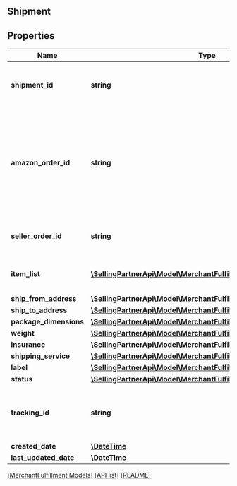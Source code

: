 ## Shipment

## Properties

Name | Type | Description | Notes
------------ | ------------- | ------------- | -------------
**shipment_id** | **string** | An Amazon-defined shipment identifier. |
**amazon_order_id** | **string** | An Amazon-defined order identifier, in 3-7-7 format. &lt;br&gt;**Pattern** : &#x60;[0-9A-Z]{3}-[0-9]{7}-[0-9]{7}&#x60;. |
**seller_order_id** | **string** | A seller-defined order identifier. | [optional]
**item_list** | [**\SellingPartnerApi\Model\MerchantFulfillment\FBMItem[]**](FBMItem.md) | The list of items to be included in a shipment. |
**ship_from_address** | [**\SellingPartnerApi\Model\MerchantFulfillment\Address**](Address.md) |  |
**ship_to_address** | [**\SellingPartnerApi\Model\MerchantFulfillment\Address**](Address.md) |  |
**package_dimensions** | [**\SellingPartnerApi\Model\MerchantFulfillment\PackageDimensions**](PackageDimensions.md) |  |
**weight** | [**\SellingPartnerApi\Model\MerchantFulfillment\Weight**](Weight.md) |  |
**insurance** | [**\SellingPartnerApi\Model\MerchantFulfillment\CurrencyAmount**](CurrencyAmount.md) |  |
**shipping_service** | [**\SellingPartnerApi\Model\MerchantFulfillment\ShippingService**](ShippingService.md) |  |
**label** | [**\SellingPartnerApi\Model\MerchantFulfillment\Label**](Label.md) |  |
**status** | [**\SellingPartnerApi\Model\MerchantFulfillment\ShipmentStatus**](ShipmentStatus.md) |  |
**tracking_id** | **string** | The shipment tracking identifier provided by the carrier. | [optional]
**created_date** | [**\DateTime**](\DateTime.md) |  |
**last_updated_date** | [**\DateTime**](\DateTime.md) |  | [optional]

[[MerchantFulfillment Models]](../) [[API list]](../../Api) [[README]](../../../README.md)
